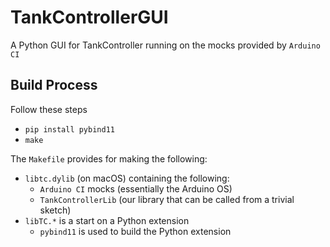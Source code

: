 # TankControllerGUI
A Python GUI for TankController running on the mocks provided by `Arduino CI`

## Build Process
Follow these steps
* `pip install pybind11`
* `make`

The `Makefile` provides for making the following:
* `libtc.dylib` (on macOS) containing the following:
  * `Arduino CI` mocks (essentially the Arduino OS)
  * `TankControllerLib` (our library that can be called from a trivial sketch)
* `libTC.*` is a start on a Python extension
  * `pybind11` is used to build the Python extension
